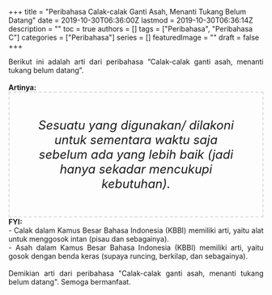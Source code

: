 +++
title = "Peribahasa Calak-calak Ganti Asah, Menanti Tukang Belum Datang"
date = 2019-10-30T06:36:00Z
lastmod = 2019-10-30T06:36:14Z
description = ""
toc = true
authors = []
tags = ["Peribahasa", "Peribahasa C"]
categories = ["Peribahasa"]
series = []
featuredImage = ""
draft = false
+++

<div dir="ltr" style="text-align: left;" trbidi="on"><div style="text-align: justify;">Berikut ini adalah arti dari peribahasa “Calak-calak ganti asah, menanti tukang belum datang”.</div><br /><div style="text-align: justify;"><b>Artinya:</b></div><div style="border: 2px dashed #ddd; font-size: 24px; height: auto; margin: 0 auto; padding: 50px; text-align: center; width: auto;"><i>Sesuatu yang digunakan/ dilakoni untuk sementara waktu saja sebelum ada yang lebih baik (jadi hanya sekadar mencukupi kebutuhan).</i></div><div style="text-align: justify;"><b>FYI:</b><br />- Calak dalam Kamus Besar Bahasa Indonesia (KBBI) memiliki arti, yaitu alat untuk menggosok intan (pisau dan sebagainya).<br />- Asah dalam Kamus Besar Bahasa Indonesia (KBBI) memiliki arti, yaitu gosok dengan benda keras (supaya runcing, berkilap, dan sebagainya).<br /><br /></div><div style="text-align: justify;">Demikian arti dari peribahasa "Calak-calak ganti asah, menanti tukang belum datang". Semoga bermanfaat.</div></div>

